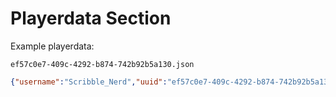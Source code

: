 # Playerdata Section

Example playerdata:

`ef57c0e7-409c-4292-b874-742b92b5a130.json`
```json
{"username":"Scribble_Nerd","uuid":"ef57c0e7-409c-4292-b874-742b92b5a130","ipHistory":["127.0.0.1"],"gamemode":1,"position":{"x":0,"y":255,"z":0,"yaw":0,"pitch":0}}
```